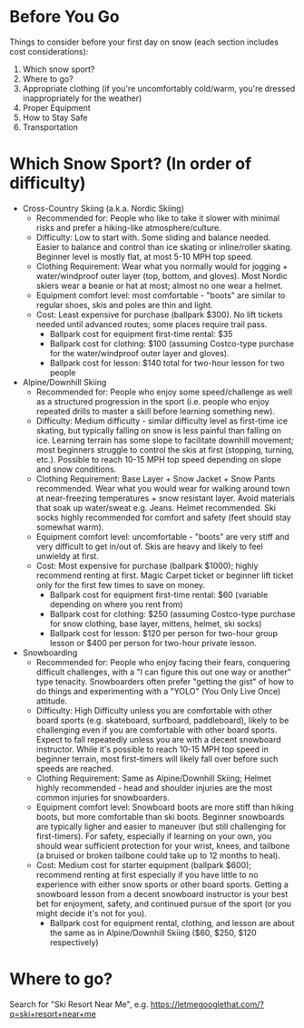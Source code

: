 # Before You Go
Things to consider before your first day on snow (each section includes cost considerations):
1. Which snow sport?
2. Where to go?
3. Appropriate clothing (if you're uncomfortably cold/warm, you're dressed inappropriately for the weather)
4. Proper Equipment
5. How to Stay Safe
6. Transportation

# Which Snow Sport? (In order of difficulty)
* Cross-Country Skiing (a.k.a. Nordic Skiing)
    * Recommended for: People who like to take it slower with minimal risks and prefer a hiking-like atmosphere/culture.
    * Difficulty: Low to start with.  Some sliding and balance needed.  Easier to balance and control than ice skating or inline/roller skating.  Beginner level is mostly flat, at most 5-10 MPH top speed.
    * Clothing Requirement: Wear what you normally would for jogging + water/windproof outer layer (top, bottom, and gloves).  Most Nordic skiers wear a beanie or hat at most; almost no one wear a helmet.
    * Equipment comfort level: most comfortable - "boots" are similar to regular shoes, skis and poles are thin and light.
    * Cost: Least expensive for purchase (ballpark $300).  No lift tickets needed until advanced routes; some places require trail pass.  
        * Ballpark cost for equipment first-time rental: $35
        * Ballpark cost for clothing: $100 (assuming Costco-type purchase for the water/windproof outer layer and gloves).
        * Ballpark cost for lesson: $140 total for two-hour lesson for two people
* Alpine/Downhill Skiing
    * Recommended for: People who enjoy some speed/challenge as well as a structured progression in the sport (i.e. people who enjoy repeated drills to master a skill before learning something new).
    * Difficulty: Medium difficulty - similar difficulty level as first-time ice skating, but typically falling on snow is less painful than falling on ice.  Learning terrain has some slope to facilitate downhill movement; most beginners struggle to control the skis at first (stopping, turning, etc.).  Possible to reach 10-15 MPH top speed depending on slope and snow conditions.
    * Clothing Requirement: Base Layer + Snow Jacket + Snow Pants recommended.  Wear what you would wear for walking around town at near-freezing temperatures + snow resistant layer.  Avoid materials that soak up water/sweat e.g. Jeans.  Helmet recommended.  Ski socks highly recommended for comfort and safety (feet should stay somewhat warm).
    * Equipment comfort level: uncomfortable - "boots" are very stiff and very difficult to get in/out of.  Skis are heavy and likely to feel unwieldy at first.
    * Cost: Most expensive for purchase (ballpark $1000); highly recommend renting at first. Magic Carpet ticket or beginner lift ticket only for the first few times to save on money.
        * Ballpark cost for equipment first-time rental: $60 (variable depending on where you rent from)
        * Ballpark cost for clothing: $250 (assuming Costco-type purchase for snow clothing, base layer, mittens, helmet, ski socks)
        * Ballpark cost for lesson: $120 per person for two-hour group lesson or $400 per person for two-hour private lesson.
* Snowboarding
    * Recommended for: People who enjoy facing their fears, conquering difficult challenges, with a "I can figure this out one way or another" type tenacity. Snowboarders often prefer "getting the gist" of how to do things and experimenting with a "YOLO" (You Only Live Once) attitude.
    * Difficulty: High Difficulty unless you are comfortable with other board sports (e.g. skateboard, surfboard, paddleboard), likely to be challenging even if you are comfortable with other board sports.  Expect to fall repeatedly unless you are with a decent snowboard instructor.  While it's possible to reach 10-15 MPH top speed in beginner terrain, most first-timers will likely fall over before such speeds are reached.
    * Clothing Requirement: Same as Alpine/Downhill Skiing; Helmet highly recommended - head and shoulder injuries are the most common injuries for snowboarders.
    * Equipment comfort level: Snowboard boots are more stiff than hiking boots, but more comfortable than ski boots.  Beginner snowboards are typically ligher and easier to maneuver (but still challenging for first-timers).  For safety, especially if learning on your own, you should wear sufficient protection for your wrist, knees, and tailbone (a bruised or broken tailbone could take up to 12 months to heal).
    * Cost: Medium cost for starter equipment (ballpark $600); recommend renting at first especially if you have little to no experience with either snow sports or other board sports. Getting a snowboard lesson from a decent snowboard instructor is your best bet for enjoyment, safety, and continued pursue of the sport (or you might decide it's not for you).
        * Ballpark cost for equipment rental, clothing, and lesson are about the same as in Alpine/Downhill Skiing ($60, $250, $120 respectively)

# Where to go?
Search for "Ski Resort Near Me", e.g. https://letmegooglethat.com/?q=ski+resort+near+me

